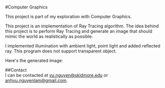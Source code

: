 #Computer Graphics  

This project is part of my exploration with Computer Graphics. 

This project is an implementation of Ray Tracing algorithm. The idea behind this project is to perform Ray Tracing and generate an image that should mimic the world as realistically as possible.

I implemented illumination with ambient light, point light and added reflected ray. This program does not support transparent object.

Here's the generated image:  

[](img/imageRender.jpg)  

##Contact  
I can be contacted at [vu.nguyen@skidmore.edu](mailto:vu.nguyen@skidmore.edu) or [anhvu.nguyenlam@gmail.com](mailto:anhvu.nguyenlam@gmail.com).  

